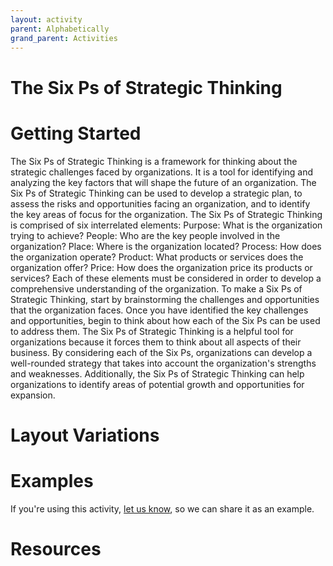```yaml
---
layout: activity
parent: Alphabetically
grand_parent: Activities
---
```


# The Six Ps of Strategic Thinking

# Getting Started

The Six Ps of Strategic Thinking is a framework for thinking about the strategic challenges faced by organizations. It is a tool for identifying and analyzing the key factors that will shape the future of an organization. The Six Ps of Strategic Thinking can be used to develop a strategic plan, to assess the risks and opportunities facing an organization, and to identify the key areas of focus for the organization. The Six Ps of Strategic Thinking is comprised of six interrelated elements: Purpose: What is the organization trying to achieve? People: Who are the key people involved in the organization? Place: Where is the organization located? Process: How does the organization operate? Product: What products or services does the organization offer? Price: How does the organization price its products or services? Each of these elements must be considered in order to develop a comprehensive understanding of the organization. To make a Six Ps of Strategic Thinking, start by brainstorming the challenges and opportunities that the organization faces. Once you have identified the key challenges and opportunities, begin to think about how each of the Six Ps can be used to address them. The Six Ps of Strategic Thinking is a helpful tool for organizations because it forces them to think about all aspects of their business. By considering each of the Six Ps, organizations can develop a well-rounded strategy that takes into account the organization's strengths and weaknesses. Additionally, the Six Ps of Strategic Thinking can help organizations to identify areas of potential growth and opportunities for expansion.

# Layout Variations
# Examples
If you're using this activity, [let us know](https://github.com/Standards-and-Practices/structured-rapid-development/issues/new?assignees=&labels=documentation&template=example-submission.md&title=Example+of+%5Byour+pattern+here%5D), so we can share it as an example.
# Resources